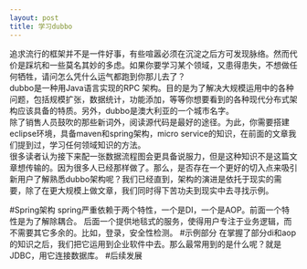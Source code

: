 ```yaml
---
layout: post
title: 学习dubbo
---
```

追求流行的框架并不是一件好事，有些喧嚣必须在沉淀之后方可发现脉络。然而代价是踩坑和一些莫名其妙的多虑。如果你要学习某个领域，又患得患失，不想做任何牺牲，请问怎么凭什么运气都跑到你那儿去了？  
dubbo是一种用Java语言实现的RPC 架构。目的是为了解决大规模运用中的各种问题，包括规模扩张，数据统计，功能添加，等等你想要看到的各种现代分布式架构应该具备的特质。另外，dubbo是澳大利亚的一个城市名字。  
除了销售人员鼓吹的那些新词外，阅读源代码是最好的途径。为此，你需要搭建eclipse环境，具备maven和spring架构，micro service的知识，在前面的文章我们提到过，学习任何领域知识的方法。  
很多读者认为接下来配一张数据流程图会更具备说服力，但是这种知识不是这篇文章想传输的。因为很多人已经那样做了。那么，是否存在一个更好的切入点来吸引新用户了解熟悉dubbo架构呢？我们已经直到，架构的演进是依托于现实的需要，除了在更大规模上做文章，我们同时得下苦功夫到现实中去寻找示例。

#Spring架构
spring严重依赖于两个特性，一个是DI，一个是AOP。前面一个特性是为了解除耦合。
后面一个提供地毯式的服务，使得用户专注于业务逻辑，而不需要其它多余的。比如，登录，安全性检测。
#示例部分
在掌握了部分di和aop的知识之后，我们把它运用到企业软件中去。那么最常用到的是什么呢？就是JDBC，用它连接数据库。
#后续发展